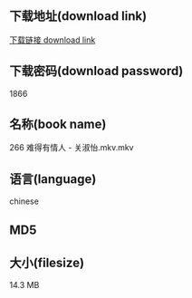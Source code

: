 ## 下载地址(download link)
[下载链接 download link](https://voluble-croquembouche-d321dc.netlify.app/?s=266+%E9%9A%BE%E5%BE%97%E6%9C%89%E6%83%85%E4%BA%BA+-+%E5%85%B3%E6%B7%91%E6%80%A1.mkv)

## 下载密码(download password)
1866

## 名称(book name)
266 难得有情人 - 关淑怡.mkv.mkv

## 语言(language)
chinese

## MD5


## 大小(filesize)
14.3 MB

